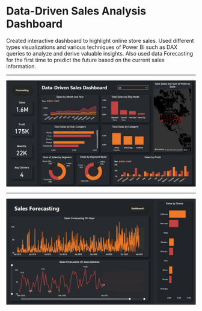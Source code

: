 <h1> Data-Driven Sales Analysis Dashboard </h1>
Created interactive dashboard to highlight online store sales.
Used different types visualizations and various techniques of Power Bi such as DAX queries to analyze and derive valuable insights.
Also used data Forecasting for the first time to predict the future based on the current sales information. 
<hr>
<img src="Dashboard.JPG">
<hr>
<img src="Forecasting.JPG">
